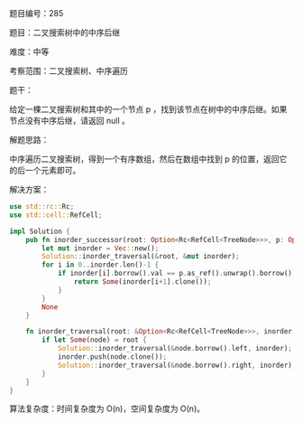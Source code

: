 题目编号：285

题目：二叉搜索树中的中序后继

难度：中等

考察范围：二叉搜索树、中序遍历

题干：

给定一棵二叉搜索树和其中的一个节点 p ，找到该节点在树中的中序后继。如果节点没有中序后继，请返回 null 。

解题思路：

中序遍历二叉搜索树，得到一个有序数组，然后在数组中找到 p 的位置，返回它的后一个元素即可。

解决方案：

```rust
use std::rc::Rc;
use std::cell::RefCell;

impl Solution {
    pub fn inorder_successor(root: Option<Rc<RefCell<TreeNode>>>, p: Option<Rc<RefCell<TreeNode>>>) -> Option<Rc<RefCell<TreeNode>>> {
        let mut inorder = Vec::new();
        Solution::inorder_traversal(&root, &mut inorder);
        for i in 0..inorder.len()-1 {
            if inorder[i].borrow().val == p.as_ref().unwrap().borrow().val {
                return Some(inorder[i+1].clone());
            }
        }
        None
    }

    fn inorder_traversal(root: &Option<Rc<RefCell<TreeNode>>>, inorder: &mut Vec<Rc<RefCell<TreeNode>>>) {
        if let Some(node) = root {
            Solution::inorder_traversal(&node.borrow().left, inorder);
            inorder.push(node.clone());
            Solution::inorder_traversal(&node.borrow().right, inorder);
        }
    }
}
```

算法复杂度：时间复杂度为 O(n)，空间复杂度为 O(n)。